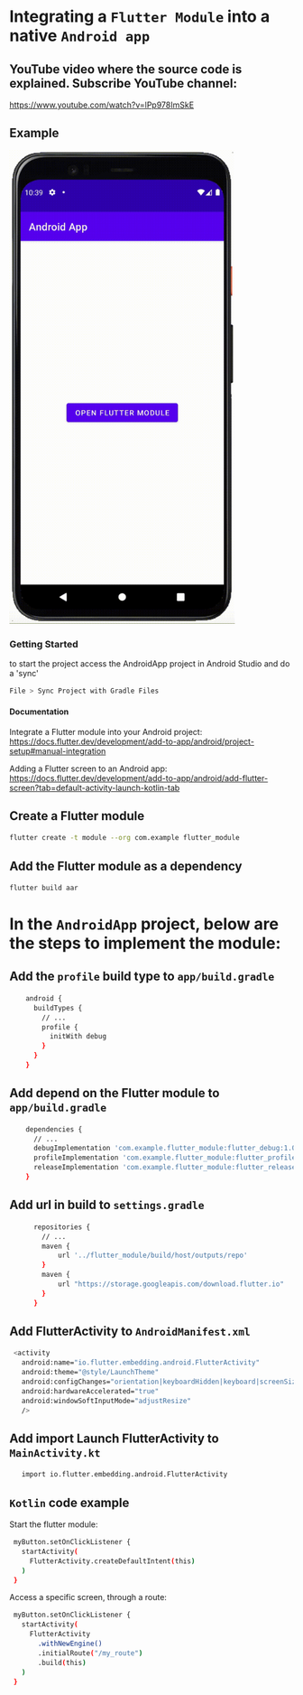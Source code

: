 # Integrating a `Flutter Module` into a native `Android app`

## YouTube video where the source code is explained. Subscribe YouTube channel:
https://www.youtube.com/watch?v=lPp978ImSkE

## Example
<img src="dist/assets/example.gif?raw=true" width="400px">

### Getting Started
to start the project access the AndroidApp project in Android Studio and do a 'sync'
```sh 
File > Sync Project with Gradle Files
```

#### Documentation
Integrate a Flutter module into your Android project:
https://docs.flutter.dev/development/add-to-app/android/project-setup#manual-integration

Adding a Flutter screen to an Android app:
https://docs.flutter.dev/development/add-to-app/android/add-flutter-screen?tab=default-activity-launch-kotlin-tab

## Create a Flutter module
```sh 
flutter create -t module --org com.example flutter_module
```

## Add the Flutter module as a dependency
```sh 
flutter build aar
```

# In the `AndroidApp` project, below are the steps to implement the module:

## Add the `profile` build type to `app/build.gradle`
```sh
    android {
      buildTypes {
        // ...
        profile {
          initWith debug
        }
      }
    }
```

## Add depend on the Flutter module to `app/build.gradle`
```sh
    dependencies {
      // ...
      debugImplementation 'com.example.flutter_module:flutter_debug:1.0'
      profileImplementation 'com.example.flutter_module:flutter_profile:1.0'
      releaseImplementation 'com.example.flutter_module:flutter_release:1.0'
    }
```

## Add url in build to `settings.gradle`
```sh
      repositories {
        // ...
        maven {
            url '../flutter_module/build/host/outputs/repo'
        }
        maven {
            url "https://storage.googleapis.com/download.flutter.io"
        }
      }
```

## Add FlutterActivity to `AndroidManifest.xml`
```sh
 <activity
   android:name="io.flutter.embedding.android.FlutterActivity"
   android:theme="@style/LaunchTheme"
   android:configChanges="orientation|keyboardHidden|keyboard|screenSize|locale|layoutDirection|fontScale|screenLayout|density|uiMode"
   android:hardwareAccelerated="true"
   android:windowSoftInputMode="adjustResize"
   />
```

## Add import Launch FlutterActivity to `MainActivity.kt`
```sh
   import io.flutter.embedding.android.FlutterActivity
```

## `Kotlin` code example
Start the flutter module:
```sh
 myButton.setOnClickListener {
   startActivity(
     FlutterActivity.createDefaultIntent(this)
   )
 }
```

Access a specific screen, through a route:
```sh
 myButton.setOnClickListener {
   startActivity(
     FlutterActivity
       .withNewEngine()
       .initialRoute("/my_route")
       .build(this)
   )
 }
```
